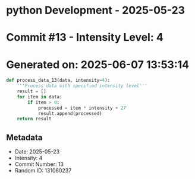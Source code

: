 ﻿# python Development - 2025-05-23
# Commit #13 - Intensity Level: 4
# Generated on: 2025-06-07 13:53:14
```python
def process_data_13(data, intensity=4):
    '''Process data with specified intensity level'''
    result = []
    for item in data:
        if item > 0:
            processed = item * intensity + 27
            result.append(processed)
    return result
```
## Metadata
- Date: 2025-05-23
- Intensity: 4
- Commit Number: 13
- Random ID: 131060237
